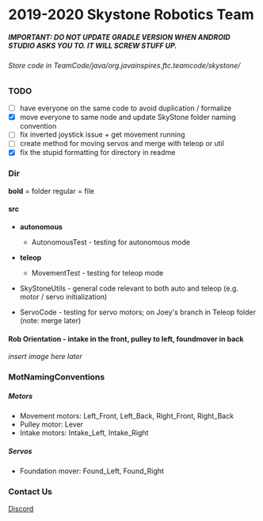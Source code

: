 # 2019-2020 Skystone Robotics Team

##### IMPORTANT: DO NOT UPDATE GRADLE VERSION WHEN ANDROID STUDIO ASKS YOU TO. IT WILL SCREW STUFF UP.

###### Store code in TeamCode/java/org.javainspires.ftc.teamcode/skystone/

### TODO
- [ ] have everyone on the same code to avoid duplication / formalize
- [x] move everyone to same node and update SkyStone folder naming convention
- [ ] fix inverted joystick issue + get movement running
- [ ] create method for moving servos and merge with teleop or util
- [x] fix the stupid formatting for directory in readme

### Dir
**bold** = folder
regular = file

#### src
- **autonomous**
  - AutonomousTest - testing for autonomous mode

- **teleop**
  - MovementTest - testing for teleop mode

- SkyStoneUtils - general code relevant to both auto and teleop (e.g. motor / servo initialization)
- ServoCode - testing for servo motors; on Joey's branch in Teleop folder (note: merge later)



#### Rob Orientation - intake in the front, pulley to left, foundmover in back
*insert image here later*

### MotNamingConventions
##### Motors
- Movement motors: Left_Front, Left_Back, Right_Front, Right_Back
- Pulley motor: Lever
- Intake motors: Intake_Left, Intake_Right

##### Servos
- Foundation mover: Found_Left, Found_Right


### Contact Us
[Discord](https://discord.gg/5g2hdSN "Skystone Competition Discord")
